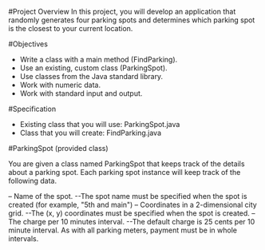 #Project Overview
In this project, you will develop an application that randomly generates four parking spots
and determines which parking spot is the closest to your current location.

#Objectives

- Write a class with a main method (FindParking).
- Use an existing, custom class (ParkingSpot).
- Use classes from the Java standard library.
- Work with numeric data.
- Work with standard input and output.

#Specification

- Existing class that you will use: ParkingSpot.java
- Class that you will create: FindParking.java

#ParkingSpot (provided class)

You are given a class named ParkingSpot that keeps track of the details about a parking
spot. Each parking spot instance will keep track of the following data.

– Name of the spot.
--The spot name must be specified when the spot is created (for example, "5th and main")
– Coordinates in a 2-dimensional city grid.
--The (x, y) coordinates must be specified when the spot is created.
– The charge per 10 minutes interval.
--The default charge is 25 cents per 10 minute interval. As with all parking meters,
payment must be in whole intervals.

